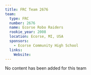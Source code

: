 ```yaml
---
title: FRC Team 2676
team:
  type: FRC
  number: 2676
  name: Ecorse Robo Raiders
  rookie_year: 2008
  location: Ecorse, MI, USA
  sponsors:
    - Ecorse Community High School
  links:
    Website: 
---
```

No content has been added for this team